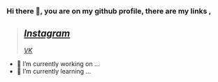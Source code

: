 ### Hi there 👋, you are on my github profile, there are my links  ,
> [*Instagram*](https://www.instagram.com/deqraii/)
> -------------
> [*VK*](https://vk.com/deqrai)

- 🔭 I’m currently working on ...
- 🌱 I’m currently learning ...
